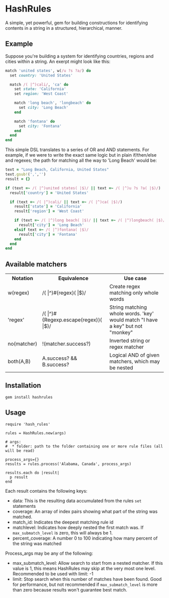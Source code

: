 
# HashRules

A simple, yet powerful, gem for building constructions for identifying contents in a string in a structured, hierarchical, manner.

## Example

Suppose you're building a system for identifying countries, regions and cities within a string. An exerpt might look like this:

```ruby
match 'united states', w(/u ?s ?a/) do
  set country: 'United States'

  match /( |^)cali/, 'ca' do
    set state: 'California'
    set region: 'West Coast'

    match 'long beach', 'longbeach' do
      set city: 'Long Beach'
    end

    match 'fontana' do
      set city: 'Fontana'
    end
  end
end
```

This simple DSL translates to a series of OR and AND statements. For example, if we were to write the exact same logic but in plain if/then/else and regexes; the path for matching all the way to 'Long Beach' would be:

```ruby
text = "Long Beach, California, United States"
text.gsub!(',','')
result = {}

if (text =~ /( |^)united states( |$)/ || text =~ /( |^)u ?s ?a( |$)/)
  result['country'] = 'United States'

  if (text =~ /( |^)cali/ || text =~ /( |^)ca( |$)/)
    result['state'] = 'California'
    result['region'] = 'West Coast'

    if (text =~ /( |^)long beach( |$)/ || text =~ /( |^)longbeach( |$)/)
      result['city'] = 'Long Beach'
    elsif text =~ /( |^)fontana( |$)/
      result['city'] = 'Fontana'
    end
  end
end
```

## Available matchers
<table>
  <tr>
    <th>Notation</th><th>Equivalence</th><th>Use case</th>
  </tr>
  <tr>
    <td>
      w(regex)
    </td>
    <td>
      /( |^)#{regex}( |$)/
    </td>
    <td>
      Create regex matching only whole words 
    </td>
  </tr>

  <tr>
    <td>
      'regex'
    </td>
    <td>
      /( |^)#{Regexp.escape(regex)}( |$)/
    </td>
    <td>
      String matching whole words. 'key' would match "I have a key" but not "monkey"
    </td>
  </tr>

  <tr>
    <td>
      no(matcher)
    </td>
    <td>
      !(matcher.success?)
    </td>
    <td>
      Inverted string or regex matcher 
    </td>
  </tr>

  <tr>
    <td>
      both(A,B)
    </td>
    <td>
      A.success? && B.success?            
    </td>
    <td>
      Logical AND of given matchers, which may be nested 
    </td>
  </tr>
</table>

## Installation

`gem install hashrules`

## Usage

```
require 'hash_rules'

rules = HashRules.new(args)

# args:
#  * folder: path to the folder containing one or more rule files (all will be read)

process_args={}
results = rules.process('Alabama, Canada', process_args)

results.each do |result|
  p result
end
```

Each result contains the following keys:

* data: This is the resulting data accumulated from the rules `set` statements
* coverage: An array of index pairs showing what part of the string was matched.
* match_id: Indicates the deepest matching rule id
* matchlevel: Indicates how deeply nested the first match was. If `max_submatch_level` is zero, this will always be 1.
* percent_coverage: A number 0 to 100 indicating how many percent of the string was matched

Process_args may be any of the following:

* max_submatch_level: Allow search to start from a nested matcher. If this value is 1, this means HashRules may skip at the very most one level. Recommended to be used with limit: -1
* limit: Stop search when this number of matches have been found. Good for performance, but not recommended if `max_submatch_level` is more than zero because results won't guarantee best match.
